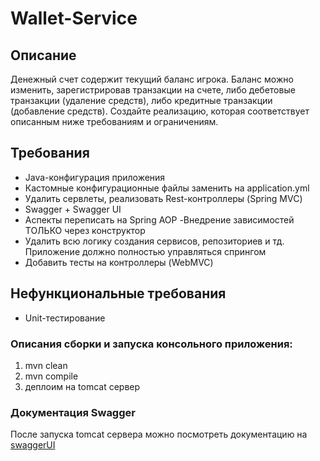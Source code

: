 # Wallet-Service

## Описание

Денежный счет содержит текущий баланс игрока. Баланс можно изменить,
зарегистрировав транзакции на счете, либо дебетовые транзакции (удаление средств),
либо кредитные транзакции (добавление средств). Создайте реализацию, которая соответствует
описанным ниже требованиям и ограничениям.

## Требования

- Java-конфигурация приложения
- Кастомные конфигурационные файлы заменить на application.yml
- Удалить сервлеты, реализовать Rest-контроллеры (Spring MVC)
- Swagger + Swagger UI
- Аспекты переписать на Spring AOP -Внедрение зависимостей ТОЛЬКО через конструктор
- Удалить всю логику создания сервисов, репозиториев и тд. Приложение должно полностью управляться спрингом
- Добавить тесты на контроллеры (WebMVC)

## Нефункциональные требования

- Unit-тестирование

### Описания сборки и запуска консольного приложения:

1. mvn clean
2. mvn compile
3. деплоим на tomcat сервер

### Документация Swagger

После запуска tomcat сервера можно посмотреть документацию на [swaggerUI](http://localhost:8080/swagger-ui/)